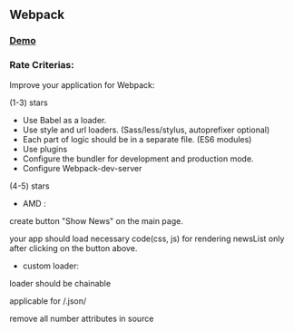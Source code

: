 ## Webpack

###  [Demo](https://evgladkiy.github.io/FrontCamp-es6-webpack/dist/)

### Rate Criterias:

Improve your application for Webpack:

(1-3) stars
- Use Babel as a loader.
- Use style and url loaders. (Sass/less/stylus, autoprefixer optional)
- Each part of logic should be in a separate file. (ES6 modules)
- Use plugins
- Configure the bundler for development and production mode.
- Configure Webpack-dev-server

(4-5) stars
- AMD :  

create button "Show News" on the main page.  

your app should load necessary code(css, js) for rendering newsList only after clicking on the button above.

- custom loader:  

loader should be chainable  

applicable for /\.json/  

remove all number attributes in source  

